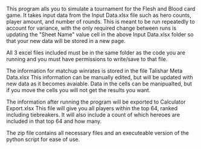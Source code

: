 This program alls you to simulate a tournament for the Flesh and Blood card game. It takes input data from the Input Data.xlsx file such as hero counts, player amount, and number of rounds. This is meant to be run repeatedly to account for variance, with the only required change between runs is updating the "Sheet Name" value cell in the above Input Data.xlsx folder so that your new data will be stored in a new page.

All 3 excel files included must be in the same folder as the code you are running and you must have permissions to write/save to that file.

The information for matchup winrates is stored in the file Talishar Meta Data.xlsx This information can be manually edited, but will be updated with new data as it becomes avaiable. Data in the cells can be manipualted, but if you move the cells you will not get the results you want.

The information after running the program will be exported to Calculator Export.xlsx This file will give you all players within the top 64, ranked including tiebreakers. It will also include a count of which hereoes are included in that top 64 and how many.

The zip file contains all necessary files and an executeable version of the python script for ease of use.
